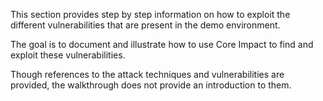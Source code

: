 This section provides step by step information on how to exploit the different vulnerabilities that are present in the demo environment.

The goal is to document and illustrate how to use Core Impact to find and exploit these vulnerabilities.

Though references to the attack techniques and vulnerabilities are provided, the walkthrough does not provide an introduction to them.